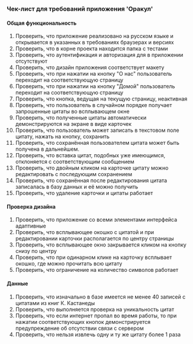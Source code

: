 ### Чек-лист для требований приложения 'Оракул'

#### Общая функциональность

1. Проверить, что приложение реализовано на русском языке и открывается в указанных в требованиях 
браузерах и версиях
2. Проверить, что в корне проекта находится папка с тестами
3. Проверить, что аутентификация и авторизация для в приложении отсутствуют
4. Проверить, что дизайн приложения соответствует макету
5. Проверить, что при нажатии на кнопку "О нас" пользователь переходит на соответствующую страницу
6. Проверить, что при нажатии на кнопку "Домой" пользователь переходит на соответствующую страницу
7. Проверить, что кнопка, ведущая на текущую страницу, неактивная
8. Проверить, что пользователь в случайном порядке получает запрошенные цитаты во всплывающем окне
9. Проверить, что полученные цитаты автоматически демонстрируются на экране в виде карточек
10. Проверить, что пользователь может записать в текстовом поле цитату, нажать на кнопку, сохранить 
11. Проверить, что сохранённая пользователем цитата может быть получена в дальнейшем. 
12. Проверить, что вставка цитат, подобных уже имеющимся, отклоняется с соответствующим сообщением 
13. Проверить, что двойным кликом на карточке цитату можно редактировать с последующим сохранением
14. Проверить, что сохранённая после редактирования цитата записалась в базу данных и её можно получить
15. Проверить, что удаление карточки и цитаты работает

#### Проверка дизайна

1. Проверить, что приложение со всеми элементами интерфейса адаптивные 
2. Проверить, что всплывающее окошко с цитатой и при редактировании карточки располагается по центру страницы
3. Проверить, что всплывающее окно закрывается кликом на кнопку снизу по центру
4. Проверить, что при одинарном клике на карточку всплывает окошко, где можно прочитать всю цитату
5. Проверить, что ограничение на количество символов работает

#### Данные

1. Проверить, что изначально в базе имеется не менее 40 записей с цитатами из книг К. Кастанеды
2. Проверить, что выполняется проверка на уникальность цитат 
3. Проверить, что если интернет пропал во время работы, то при нажатии соответствующих кнопок демонстрируется предупреждение об отсутствии связи с сервером
4. Проверить, что нельзя извлечь одну и ту же цитату более 1 раза

